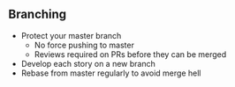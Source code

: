 ## Branching
- Protect your master branch​
  - No force pushing to master​
  - Reviews required on PRs before they can be merged​
- Develop each story on a new branch​
- Rebase from master regularly to avoid merge hell​